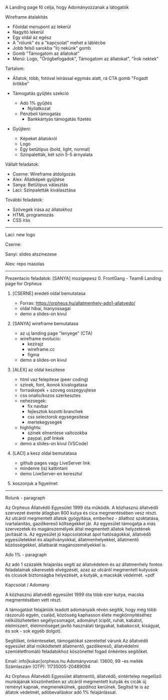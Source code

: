 A Landing page fő célja, hogy Adományozzanak a látogatók

Wireframe átalakítás
- Főoldal menupont az lekerül
- Nagyító lekerül
- Egy oldal az egész
- A "rólunk" és a "kapcsolat" mehet a láblécbe
- Jobb felső sarokba "Írj nekünk" gomb
- Gomb "Támogatom az állatokat"
- Menü: Logo, "Örögbefogadok", Támogatom az állatokat", "Írok nektek"

Tartalom:
   - Állatok, több, fotóval leírással egymás alatt, rá CTA gomb "Fogadt örökbe"
   - Támogatás gyűjtés szekció
      - Adó 1% gyűjtés
         - Nyilatkozat
      - Pénzbeli támogatás
         - Bankkártyás támogatás fizetés

- Gyűjteni:
   - Képeket állatokról
   - Logo
   - Egy betűtípus (bold, light, normal)
   - Színpaletták, két szín 5-5 árnyalata

Vállalt feladatok:
- Cserne: Wireframe átdolgozás
- Alex: Állatképek gyűjtése
- Sanya: Betűtípus választás
- Laci: Színpaletták kiválasztása

További feladatok:
- Szövegek írása az állatokhoz
- HTML programozás
- CSS írás

------------------------------------------------
Laci:
new logo

Cserne:


Sanyi:
slides atszinezese

Alex:
repo masolas

------------------------------------------------

Prezentacio feladatok:
[SANYA] mozigepesz
0. FrontGang - Team6
   Landing page for Orpheus

1. [CSERNE] eredeti oldal bemutatasa
   - Forras: https://orpheus.hu/allatmenhely-ado1-allatvedo/
   - oldal hibai, hianyossagai
   - demo a slides-on kivul

2. [SANYA] wireframe bemutatasa
   - az uj landing page "lenyege" (CTA)
   - wireframe evolucio:
      - kezirajz
      - wireframe.cc
      - figma
   - demo a slides-on kivul

3. [ALEX] az oldal keszitese
   - html vaz felepitese (peer coding)
   - szinek, font, ikonok kivalogatasa
   - forraskepek + szoveg osszegyujtese
   - css onallo/kozos szerkesztes
   - nehezsegek:
      - fix navbar
      - fejlesztok kozotti branchek
      - css selectorok egysegesitese
      - mertekegysegek
   - highlights:
      - szinek elmentese valtozokba
      - paypal, pdf linkek
   - demo a slides-on kivul (VSCode)

4. [LACI] a kesz oldal bemutatasa
   - github pages vagy LiveServer link
   - mindenre (is) kattintani
   - demo LiveServer-en keresztul

5. koszonjuk a figyelmet


------------------------------------------------

Rolunk - paragraph

Az Orpheus Állatvédő Egyesület 1999 óta működik. A közhasznú állatvédő szervezet évente átlagban 800 kutya és cica megmentésében vesz részt. Az utcáról megmentett állatok gyógyítása, emberhez - állathoz szoktatása, ivartalanítás, gazdikereső költségekkel jár. Az egyesület támogatja a más szervezetek és magánszemélyek által megmentett állatok helyzetének javítását is. Az egyesület jó kapcsolatokat ápol hatóságokkal, állatvédő egyesületekkel és alapítványokkal, állatmenhelyekkel, állatmentő közösségekkel, állatbarát magánszemélyekkel is.

Ado 1% - paragraph

Az adó 1 százalék felajánlás segíti az állatvédelem és az állatmenhely fontos feladatainak sikeresebb elvégzését, azaz az utcáról megmentett kutyusok és cicusok biztonságba helyezését, a kutyák, a macskák védelmét.
+pdf

Kapcsolat / Adomany

A közhasznú állatvédő egyesület 1999 óta több ezer kutya, macska megmentésében vett részt.

A támogatást felajánlók leadott adományaik révén segítik, hogy még több rászoruló egyén, család, közösség kaphasson élete megkönnyítéséhez nélkülözhetetlen segélycsomagot, adományt (cipőt, ruhát, kabátot, élelmiszert, életminőséget javító használati tárgyakat, babakocsit, kiságyat, és sok - sok egyéb dolgot).

Segítőket, önkénteseket, támogatókat szeretettel várunk
Az állatvédő egyesület által működtetett állatmentő, gazdikereső, állatvédelmi szemléletfromáló feladatokhoz köszönettel fogad önkéntes segítőket.

Email: info[kukac]orpheus.hu
Adományvonal: 13600, 99 -es mellék
Számlaszám (OTP): 11735005-20489094


Az Orpheus Állatvédő Egyesület állatmentő, állatvédő, sintértelep megelőző munkájának köszönhetően az utcáról megmentett kutyák és cicák új reményt kapnak, megmenekülnek, gazdihoz kerülnek. Segítsd te is az állatok védelmét, adóbevalláskor adó 1% felajánlással.
